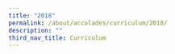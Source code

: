 ```yaml
---
title: "2018"
permalink: /about/accolades/curriculum/2018/
description: ""
third_nav_title: Curriculum
---
```

